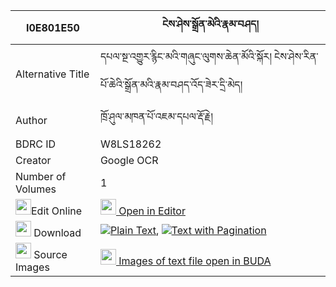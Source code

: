 |I0E801E50|ངེས་ཤེས་སྒྲོན་མེའི་རྣམ་བཤད། 
| --- | --- 
|Alternative Title |དཔལ་སྔ་འགྱུར་རྙིང་མའི་གཞུང་ལུགས་ཆེན་མོའི་སྐོར། ངེས་ཤེས་རིན་པོ་ཆེའི་སྒྲོན་མའི་རྣམ་བཤད་འོད་ཟེར་དྲི་མེད།
|Author| ཁྲོ་ཤུལ་མཁན་པོ་འཇམ་དཔལ་རྡོ་རྗེ།
|BDRC ID | W8LS18262
|Creator | Google OCR
|Number of Volumes| 1
|<img width="25" src="https://img.icons8.com/color/25/000000/edit-property.png">Edit Online| [<img width="25" src="https://avatars.githubusercontent.com/u/45091458?s=200&v=4"> Open in Editor](http://editor.openpecha.org/I0E801E50)
|<img width="25" src="https://img.icons8.com/fluent/48/000000/download-2.png"/>  Download | [![](https://img.icons8.com/color/20/000000/txt.png)Plain Text](https://github.com/Openpecha/I0E801E50/releases/download/v1/ngeshe_dronme_i_namshe_plain_I0E801E50.zip), [![](https://img.icons8.com/color/20/000000/txt.png)Text with Pagination](https://github.com/Openpecha/I0E801E50/releases/download/v1/ngeshe_dronme_i_namshe_pages_I0E801E50.zip)
|<img width="25" src="https://img.icons8.com/plasticine/100/000000/pictures-folder.png"/>  Source Images | [<img width="25" src="https://library.bdrc.io/icons/BUDA-small.svg"> Images of text file open in BUDA](https://library.bdrc.io/show/bdr:W8LS18262)